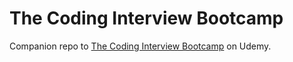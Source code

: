 # The Coding Interview Bootcamp

Companion repo to [The Coding Interview Bootcamp](https://www.udemy.com/coding-interview-bootcamp-algorithms-and-data-structure) on Udemy.
